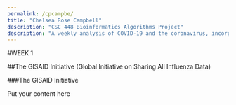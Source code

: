 ```yaml
---
permalink: /cpcampbe/
title: "Chelsea Rose Campbell"
description: "CSC 448 Bioinformatics Algorithms Project"
description: "A weekly analysis of COVID-19 and the coronavirus, incorporating real data generated by leading scientists and institutions"
---
```


#WEEK 1

##The GISAID Initiative (Global Initiative on Sharing All Influenza Data)


###The GISAID Initiative

Put your content here
